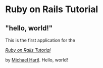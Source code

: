 # Ruby on Rails Tutorial
## "hello, world!"


This is the first application for the

[*Ruby on Rails Tutorial*](https://www.railstutorial.org/)

by [Michael Hartl](https://www.michaelhartl.com/). Hello, world!

